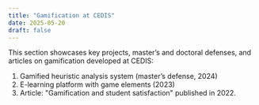 ```yaml
---
title: "Gamification at CEDIS"
date: 2025-05-20
draft: false
---
```


This section showcases key projects, master’s and doctoral defenses, and articles on gamification developed at CEDIS:

1. Gamified heuristic analysis system (master’s defense, 2024)  
2. E-learning platform with game elements (2023)  
3. Article: "Gamification and student satisfaction" published in 2022.
